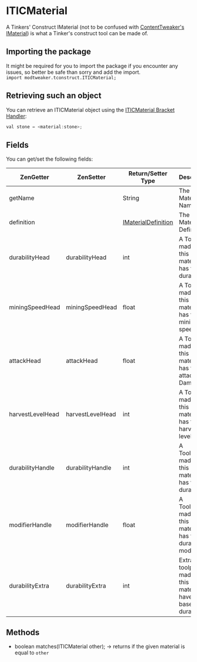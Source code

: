 # ITICMaterial

A Tinkers' Construct IMaterial (not to be confused with [ContentTweaker's IMaterial](/Mods/ContentTweaker/Materials/Materials/Material)) is what a Tinker's construct tool can be made of.

## Importing the package
It might be required for you to import the package if you encounter any issues, so better be safe than sorry and add the import.  
`import modtweaker.tconstruct.ITICMaterial;` 

## Retrieving such an object
You can retrieve an ITICMaterial object using the [ITICMaterial Bracket Handler](/Mods/Modtweaker/TConstruct/Brackets/Bracket_Material):
```java
val stone = <material:stone>;
```

## Fields

You can get/set the following fields:

| ZenGetter        | ZenSetter        | Return/Setter Type                         | Description                                                       |
|------------------|------------------|--------------------------------------------|-------------------------------------------------------------------|
| getName          |                  | String                                     | The Material's Name                                               |
| definition       |                  | [IMaterialDefinition](IMaterialDefinition) | The Material's Definition                                         |
| durabilityHead   | durabilityHead   | int                                        | A Toolhead made from this material has this durability            |
| miningSpeedHead  | miningSpeedHead  | float                                      | A Toolhead made from this material has this mining speed          |
| attackHead       | attackHead       | float                                      | A Toolhead made from this material has this attack Damage         |
| harvestLevelHead | harvestLevelHead | int                                        | A Toolhead made from this material has this harvest level         |
| durabilityHandle | durabilityHandle | int                                        | A Toolhandle made from this material has this durability          |
| modifierHandle   | modifierHandle   | float                                      | A Toolhandle made from this material has this durability modifier |
| durabilityExtra  | durabilityExtra  | int                                        | Extra toolparts made from this material have this base durability |

## Methods

- boolean matches(ITICMaterial other); → returns if the given material is equal to `other`
